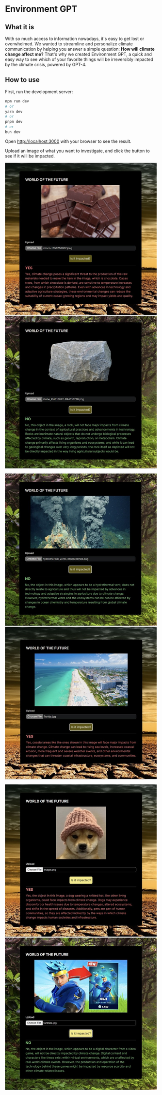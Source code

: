 # Environment GPT

## What it is
With so much access to information nowadays, it's easy to get lost or overwhelmed. We wanted to streamline and personalize climate communication by helping you answer a simple question: **How will climate change affect me?** 
That's why we created Environment GPT, a quick and easy way to see which of your favorite things will be irreversibly impacted by the climate crisis, powered by GPT-4.
## How to use

First, run the development server:

```bash
npm run dev
# or
yarn dev
# or
pnpm dev
# or
bun dev
```

Open [http://localhost:3000](http://localhost:3000) with your browser to see the result.

Upload an image of what you want to investigate, and click the button to see if it will be impacted.

<p float="left">
  <img src="screenshots/Chocolate.jpeg" width="500" />
  <img src="screenshots/Stone.jpeg" width="500" /> 
</p>

<p float="left">
  <img src="screenshots/Vent.jpeg" width="500" /> 
  <img src="screenshots/Beach.jpeg" width="500" />
</p>

<p float="left">
  <img src="screenshots/Dog.jpeg" width="500" />
  <img src="screenshots/Fortnite.jpeg" width="500" /> 
</p>